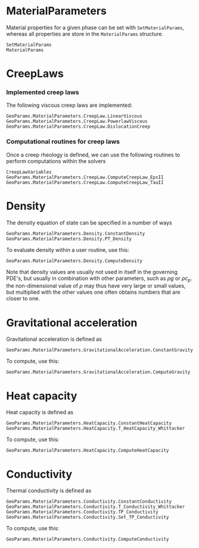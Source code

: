 # MaterialParameters

Material properties for a given phase can be set with `SetMaterialParams`, whereas all properties are 
store in the `MaterialParams` structure.

```@docs
SetMaterialParams
MaterialParams
```

# CreepLaws 



### Implemented creep laws

The following viscous creep laws are implemented:
```@docs
GeoParams.MaterialParameters.CreepLaw.LinearViscous
GeoParams.MaterialParameters.CreepLaw.PowerlawViscous
GeoParams.MaterialParameters.CreepLaw.DislocationCreep
```

### Computational routines for creep laws
Once a creep rheology is defined, we can use the following routines to perform computations within the solvers
```@docs
CreepLawVariables
GeoParams.MaterialParameters.CreepLaw.ComputeCreepLaw_EpsII
GeoParams.MaterialParameters.CreepLaw.ComputeCreepLaw_TauII
```

# Density 
The density equation of state can be specified in a number of ways
```@docs
GeoParams.MaterialParameters.Density.ConstantDensity
GeoParams.MaterialParameters.Density.PT_Density
```

To evaluate density within a user routine, use this:
```@docs
GeoParams.MaterialParameters.Density.ComputeDensity
```
Note that density values are usually not used in itself in the governing PDE's, but usually in combination with other parameters, such as $\rho g$ or $\rho c_p$. the non-dimensional value of $\rho$ may thus have very large or small values, but multiplied with the other values one often obtains numbers that are closer to one.

# Gravitational acceleration 
Gravitational acceleration is defined as 
```@docs
GeoParams.MaterialParameters.GravitationalAcceleration.ConstantGravity
```
To compute, use this:
```@docs
GeoParams.MaterialParameters.GravitationalAcceleration.ComputeGravity
```

# Heat capacity
Heat capacity is defined as 
```@docs
GeoParams.MaterialParameters.HeatCapacity.ConstantHeatCapacity
GeoParams.MaterialParameters.HeatCapacity.T_HeatCapacity_Whittacker
```
To compute, use this:
```@docs
GeoParams.MaterialParameters.HeatCapacity.ComputeHeatCapacity
```


# Conductivity
Thermal conductivity is defined as 
```@docs
GeoParams.MaterialParameters.Conductivity.ConstantConductivity
GeoParams.MaterialParameters.Conductivity.T_Conductivity_Whittacker
GeoParams.MaterialParameters.Conductivity.TP_Conductivity
GeoParams.MaterialParameters.Conductivity.Set_TP_Conductivity
```
To compute, use this:
```@docs
GeoParams.MaterialParameters.Conductivity.ComputeConductivity
```


